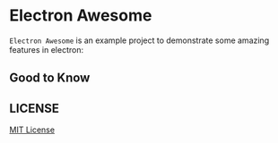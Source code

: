 # Electron Awesome

`Electron Awesome` is an example project to demonstrate some amazing features in electron: 

## Good to Know


## LICENSE

[MIT License](https://raw.githubusercontent.com/leftstick/electron-awesome/master/LICENSE)

